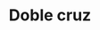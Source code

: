 ---
title: Doble cruz
date: 
draft: false

# descripcion
description : Doble cruz

materials: Plata 925

color: Plateado

dimensions: 6,7cm

code: 01-01-0019

type: "Aros"

categories: []

price: $2.790,00

# Images
# first image will be shown in the product page
images:
  # - image: "images/path_to_image"
  # La ubicacion de las imagenes es imagenes/Aros/Aros.Colgantes/01-01-0019-doble-cruz
  - image: "./images/aros/colgantes/01-01-0019-doble-cruz_a.jpeg"
  - image: "./images/aros/colgantes/01-01-0019-doble-cruz_b.jpeg"
---